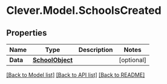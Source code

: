 # Clever.Model.SchoolsCreated
## Properties

Name | Type | Description | Notes
------------ | ------------- | ------------- | -------------
**Data** | [**SchoolObject**](SchoolObject.md) |  | [optional] 

[[Back to Model list]](../README.md#documentation-for-models) [[Back to API list]](../README.md#documentation-for-api-endpoints) [[Back to README]](../README.md)


